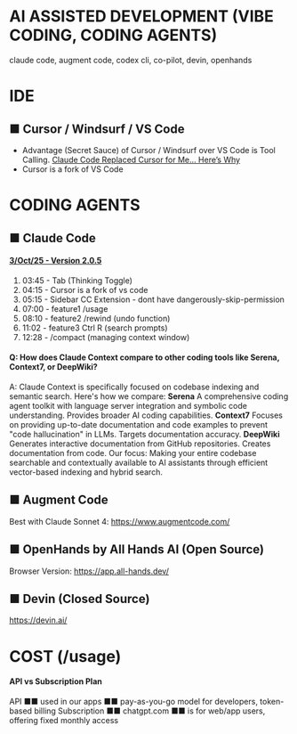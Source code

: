# AI ASSISTED DEVELOPMENT (VIBE CODING, CODING AGENTS)
claude code, augment code, codex cli, co-pilot, devin, openhands

# IDE

## ■ Cursor / Windsurf / VS Code
- Advantage (Secret Sauce) of Cursor / Windsurf over VS Code is Tool Calling. [Claude Code Replaced Cursor for Me… Here’s Why](https://www.youtube.com/watch?v=0iGEpx8IeM0&t=159s)
- Cursor is a fork of VS Code

# CODING AGENTS

## ■  Claude Code

#### [3/Oct/25 - Version 2.0.5](https://www.youtube.com/watch?v=2VauS2awvMw)
1. 03:45 - Tab (Thinking Toggle)
2. 04:15 - Cursor is a fork of vs code
3. 05:15 - Sidebar CC Extension - dont have dangerously-skip-permission
4. 07:00 - feature1 /usage
5. 08:10 - feature2 /rewind (undo function)
6. 11:02 - feature3 Ctrl R (search prompts)
7. 12:28 - /compact (managing context window)

#### Q: How does Claude Context compare to other coding tools like Serena, Context7, or DeepWiki?
A: Claude Context is specifically focused on codebase indexing and semantic search. Here's how we compare:
**Serena** A comprehensive coding agent toolkit with language server integration and symbolic code understanding. Provides broader AI coding capabilities.
**Context7** Focuses on providing up-to-date documentation and code examples to prevent "code hallucination" in LLMs. Targets documentation accuracy.
**DeepWiki** Generates interactive documentation from GitHub repositories. Creates documentation from code.
Our focus: Making your entire codebase searchable and contextually available to AI assistants through efficient vector-based indexing and hybrid search.

## ■ Augment Code
Best with Claude Sonnet 4: https://www.augmentcode.com/

## ■ OpenHands by All Hands AI (Open Source)
Browser Version: https://app.all-hands.dev/

## ■ Devin (Closed Source)
https://devin.ai/

# COST (/usage)

#### API vs Subscription Plan 
API ■■ used in our apps ■■ pay-as-you-go model for developers, token-based billing 
Subscription ■■ chatgpt.com ■■ is for web/app users, offering fixed monthly access





